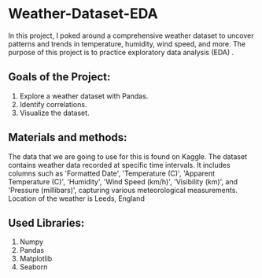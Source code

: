 # Weather-Dataset-EDA
In this project, I poked around a comprehensive weather dataset to uncover patterns and trends in temperature, humidity, wind speed, and more.
The purpose of this project is to practice exploratory data analysis (EDA) .

## Goals of the Project:

1. Explore a weather dataset with Pandas.
2. Identify correlations.
3. Visualize the dataset.


  
## Materials and methods: 
The data that we are going to use for this is found on Kaggle.
The dataset contains weather data recorded at specific time intervals. It includes columns such as 'Formatted Date', 'Temperature (C)', 'Apparent Temperature (C)', 'Humidity', 'Wind Speed (km/h)', 'Visibility (km)', and 'Pressure (millibars)', capturing various meteorological measurements. 
Location of the weather is Leeds, England


## Used Libraries:
1. Numpy
2. Pandas
3. Matplotlib
4. Seaborn
